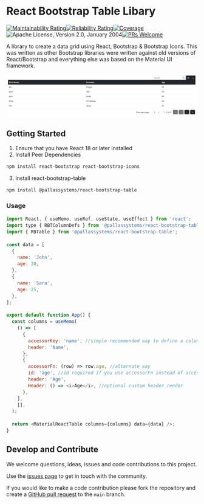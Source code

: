 # React Bootstrap Table Libary

[![Maintainability Rating](https://sonarcloud.io/api/project_badges/measure?project=PallasSystems_react-bootstrap-table&metric=sqale_rating)](https://sonarcloud.io/summary/new_code?id=PallasSystems_react-bootstrap-table)[![Reliability Rating](https://sonarcloud.io/api/project_badges/measure?project=PallasSystems_react-bootstrap-table&metric=reliability_rating)](https://sonarcloud.io/summary/new_code?id=PallasSystems_react-bootstrap-table)[![Coverage](https://sonarcloud.io/api/project_badges/measure?project=PallasSystems_react-bootstrap-table&metric=coverage)](https://sonarcloud.io/summary/new_code?id=PallasSystems_react-bootstrap-table)![Apache License, Version 2.0, January 2004](https://img.shields.io/github/license/apache/maven.svg?label=License)[![PRs Welcome](https://img.shields.io/badge/PRs-welcome-brightgreen.svg?style=flat-square)](https://makeapullrequest.com)

A library to create a data grid using React, Bootstrap & Bootstrap Icons. This was written as other Bootstrap libraries were written against old versions of React/Bootstrap and everything else was based on the Material UI framework.

![Image of the Table](./docs/react-bootstrap-table.png)

## Getting Started

1. Ensure that you have React 18 or later installed
2. Install Peer Dependencies

```bash
npm install react-bootstrap react-bootstrap-icons
```

3. Install react-bootstrap-table

```bash
npm install @pallassystems/react-bootstrap-table
```

### Usage

```javascript
import React, { useMemo, useRef, useState, useEffect } from 'react';
import type { RBTColumnDefs } from '@pallassystems/react-bootstrap-table';
import { RBTable } from '@pallassystems/react-bootstrap-table';

const data = [
  {
    name: 'John',
    age: 30,
  },
  {
    name: 'Sara',
    age: 25,
  },
];

export default function App() {
  const columns = useMemo(
    () => [
      {
        accessorKey: 'name', //simple recommended way to define a column
        header: 'Name',
      },
      {
        accessorFn: (row) => row.age, //alternate way
        id: 'age', //id required if you use accessorFn instead of accessorKey
        header: 'Age',
        Header: () => <i>Age</i>, //optional custom header render
      },
    ],
    [],
  );

  return <MaterialReactTable columns={columns} data={data} />;
}
```

## Develop and Contribute

We welcome questions, ideas, issues and code contributions to this project.

Use the [issues page](https://github.com/PallasSystems/typr/issues) to get in touch with the community.

If you would like to make a code contribution please fork the repository and create a
[GitHub pull request](https://help.github.com/en/github/collaborating-with-issues-and-pull-requests) to the `main` branch.
